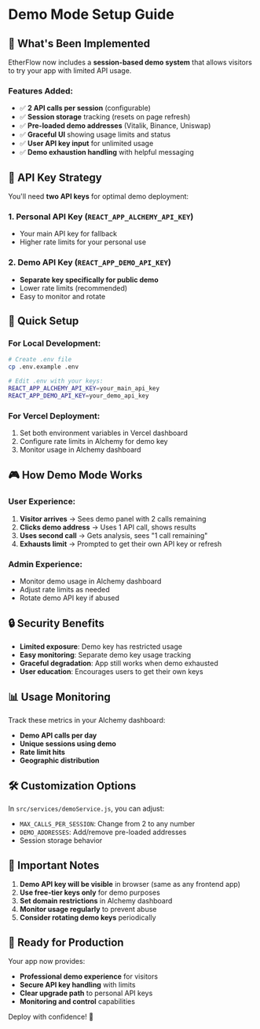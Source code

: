 # Demo Mode Setup Guide

## 🎯 What's Been Implemented

EtherFlow now includes a **session-based demo system** that allows visitors to try your app with limited API usage.

### Features Added:
- ✅ **2 API calls per session** (configurable)
- ✅ **Session storage** tracking (resets on page refresh)
- ✅ **Pre-loaded demo addresses** (Vitalik, Binance, Uniswap)
- ✅ **Graceful UI** showing usage limits and status
- ✅ **User API key input** for unlimited usage
- ✅ **Demo exhaustion handling** with helpful messaging

## 🔑 API Key Strategy

You'll need **two API keys** for optimal demo deployment:

### 1. Personal API Key (`REACT_APP_ALCHEMY_API_KEY`)
- Your main API key for fallback
- Higher rate limits for your personal use

### 2. Demo API Key (`REACT_APP_DEMO_API_KEY`) 
- **Separate key specifically for public demo**
- Lower rate limits (recommended)
- Easy to monitor and rotate

## 🚀 Quick Setup

### For Local Development:
```bash
# Create .env file
cp .env.example .env

# Edit .env with your keys:
REACT_APP_ALCHEMY_API_KEY=your_main_api_key
REACT_APP_DEMO_API_KEY=your_demo_api_key
```

### For Vercel Deployment:
1. Set both environment variables in Vercel dashboard
2. Configure rate limits in Alchemy for demo key
3. Monitor usage in Alchemy dashboard

## 🎮 How Demo Mode Works

### User Experience:
1. **Visitor arrives** → Sees demo panel with 2 calls remaining
2. **Clicks demo address** → Uses 1 API call, shows results
3. **Uses second call** → Gets analysis, sees "1 call remaining"
4. **Exhausts limit** → Prompted to get their own API key or refresh

### Admin Experience:
- Monitor demo usage in Alchemy dashboard
- Adjust rate limits as needed
- Rotate demo API key if abused

## 🔒 Security Benefits

- **Limited exposure**: Demo key has restricted usage
- **Easy monitoring**: Separate demo key usage tracking
- **Graceful degradation**: App still works when demo exhausted
- **User education**: Encourages users to get their own keys

## 📊 Usage Monitoring

Track these metrics in your Alchemy dashboard:
- **Demo API calls per day**
- **Unique sessions using demo**
- **Rate limit hits**
- **Geographic distribution**

## 🛠️ Customization Options

In `src/services/demoService.js`, you can adjust:
- `MAX_CALLS_PER_SESSION`: Change from 2 to any number
- `DEMO_ADDRESSES`: Add/remove pre-loaded addresses
- Session storage behavior

## 🚨 Important Notes

1. **Demo API key will be visible** in browser (same as any frontend app)
2. **Use free-tier keys only** for demo purposes
3. **Set domain restrictions** in Alchemy dashboard
4. **Monitor usage regularly** to prevent abuse
5. **Consider rotating demo keys** periodically

## 🎯 Ready for Production

Your app now provides:
- **Professional demo experience** for visitors
- **Secure API key handling** with limits
- **Clear upgrade path** to personal API keys
- **Monitoring and control** capabilities

Deploy with confidence! 🚀